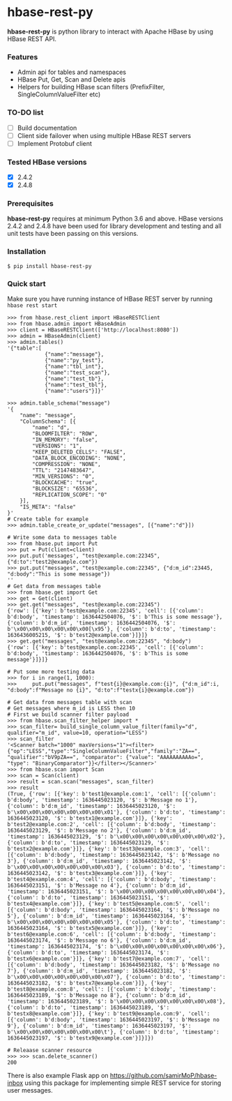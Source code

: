 # hbase-rest-py
**hbase-rest-py** is python library to interact with Apache HBase by using HBase REST API.

### Features
- Admin api for tables and namespaces
- HBase Put, Get, Scan and Delete apis
- Helpers for building HBase scan filters (PrefixFilter, SingleColumnValueFilter etc)

### TO-DO list
- [ ] Build documentation
- [ ] Client side failover when using multiple HBase REST servers
- [ ] Implement Protobuf client

### Tested HBase versions
- [x] 2.4.2
- [x] 2.4.8

### Prerequisites
**hbase-rest-py** requires at minimum Python 3.6 and above. HBase versions 2.4.2 and 2.4.8 have been used for library development and testing and all unit tests have been passing on this versions.  

### Installation 
``$ pip install hbase-rest-py``

### Quick start
Make sure you have running instance of HBase REST server by running
``hbase rest start``

````
>>> from hbase.rest_client import HBaseRESTClient
>>> from hbase.admin import HBaseAdmin
>>> client = HBaseRESTClient(['http://localhost:8080'])
>>> admin = HBaseAdmin(client)
>>> admin.tables()
'{"table":[
            {"name":"message"},
            {"name":"py_test"},
            {"name":"tbl_int"},
            {"name":"test_scan"},
            {"name":"test_tb"},
            {"name":"test_tbl"},
            {"name":"users"}]}'

>>> admin.table_schema("message")
'{
	"name": "message",
	"ColumnSchema": [{
		"name": "d",
		"BLOOMFILTER": "ROW",
		"IN_MEMORY": "false",
		"VERSIONS": "1",
		"KEEP_DELETED_CELLS": "FALSE",
		"DATA_BLOCK_ENCODING": "NONE",
		"COMPRESSION": "NONE",
		"TTL": "2147483647",
		"MIN_VERSIONS": "0",
		"BLOCKCACHE": "true",
		"BLOCKSIZE": "65536",
		"REPLICATION_SCOPE": "0"
	}],
	"IS_META": "false"
}'
# Create table for example
>>> admin.table_create_or_update("messages", [{"name":"d"}])

# Write some data to messages table
>>> from hbase.put import Put
>>> put = Put(client=client)
>>> put.put('messages', "test@example.com:22345", {"d:to":"test2@example.com"})
>>> put.put("messages", "test@example.com:22345", {"d:m_id":23445, "d:body":"This is some message"})
''
# Get data from messages table
>>> from hbase.get import Get
>>> get = Get(client)
>>> get.get("messages", "test@example.com:22345")
{'row': [{'key': b'test@example.com:22345', 'cell': [{'column': b'd:body', 'timestamp': 1636442504076, '$': b'This is some message'}, {'column': b'd:m_id', 'timestamp': 1636442504076, '$': b'\x00\x00\x00\x00\x00\x00[\x95'}, {'column': b'd:to', 'timestamp': 1636436005215, '$': b'test2@example.com'}]}]}
>>> get.get("messages", "test@example.com:22345", "d:body")
{'row': [{'key': b'test@example.com:22345', 'cell': [{'column': b'd:body', 'timestamp': 1636442504076, '$': b'This is some message'}]}]}

# Put some more testing data
>>> for i in range(1, 1000):
>>>     put.put("messages", f"test{i}@example.com:{i}", {"d:m_id":i, "d:body":f"Message no {i}", "d:to":f"testx{i}@example.com"})

# Get data from messages table with scan 
# Get messages where m_id is LESS then 10
# First we build scanner filter payload
>>> from hbase.scan_filter_helper import *
>>> scan_filter= build_single_column_value_filter(family="d", qualifier="m_id", value=10, operation="LESS")
>>> scan_filter
'<Scanner batch="1000" maxVersions="1"><filter>{"op":"LESS","type":"SingleColumnValueFilter","family":"ZA==", "qualifier":"bV9pZA==", "comparator": {"value": "AAAAAAAAAAo=", "type": "BinaryComparator"}}</filter></Scanner>'
>>> from hbase.scan import Scan
>>> scan = Scan(client)
>>> result = scan.scan("messages", scan_filter)
>>> result
(True, {'row': [{'key': b'test1@example.com:1', 'cell': [{'column': b'd:body', 'timestamp': 1636445023120, '$': b'Message no 1'}, {'column': b'd:m_id', 'timestamp': 1636445023120, '$': b'\x00\x00\x00\x00\x00\x00\x00\x01'}, {'column': b'd:to', 'timestamp': 1636445023120, '$': b'testx1@example.com'}]}, {'key': b'test2@example.com:2', 'cell': [{'column': b'd:body', 'timestamp': 1636445023129, '$': b'Message no 2'}, {'column': b'd:m_id', 'timestamp': 1636445023129, '$': b'\x00\x00\x00\x00\x00\x00\x00\x02'}, {'column': b'd:to', 'timestamp': 1636445023129, '$': b'testx2@example.com'}]}, {'key': b'test3@example.com:3', 'cell': [{'column': b'd:body', 'timestamp': 1636445023142, '$': b'Message no 3'}, {'column': b'd:m_id', 'timestamp': 1636445023142, '$': b'\x00\x00\x00\x00\x00\x00\x00\x03'}, {'column': b'd:to', 'timestamp': 1636445023142, '$': b'testx3@example.com'}]}, {'key': b'test4@example.com:4', 'cell': [{'column': b'd:body', 'timestamp': 1636445023151, '$': b'Message no 4'}, {'column': b'd:m_id', 'timestamp': 1636445023151, '$': b'\x00\x00\x00\x00\x00\x00\x00\x04'}, {'column': b'd:to', 'timestamp': 1636445023151, '$': b'testx4@example.com'}]}, {'key': b'test5@example.com:5', 'cell': [{'column': b'd:body', 'timestamp': 1636445023164, '$': b'Message no 5'}, {'column': b'd:m_id', 'timestamp': 1636445023164, '$': b'\x00\x00\x00\x00\x00\x00\x00\x05'}, {'column': b'd:to', 'timestamp': 1636445023164, '$': b'testx5@example.com'}]}, {'key': b'test6@example.com:6', 'cell': [{'column': b'd:body', 'timestamp': 1636445023174, '$': b'Message no 6'}, {'column': b'd:m_id', 'timestamp': 1636445023174, '$': b'\x00\x00\x00\x00\x00\x00\x00\x06'}, {'column': b'd:to', 'timestamp': 1636445023174, '$': b'testx6@example.com'}]}, {'key': b'test7@example.com:7', 'cell': [{'column': b'd:body', 'timestamp': 1636445023182, '$': b'Message no 7'}, {'column': b'd:m_id', 'timestamp': 1636445023182, '$': b'\x00\x00\x00\x00\x00\x00\x00\x07'}, {'column': b'd:to', 'timestamp': 1636445023182, '$': b'testx7@example.com'}]}, {'key': b'test8@example.com:8', 'cell': [{'column': b'd:body', 'timestamp': 1636445023189, '$': b'Message no 8'}, {'column': b'd:m_id', 'timestamp': 1636445023189, '$': b'\x00\x00\x00\x00\x00\x00\x00\x08'}, {'column': b'd:to', 'timestamp': 1636445023189, '$': b'testx8@example.com'}]}, {'key': b'test9@example.com:9', 'cell': [{'column': b'd:body', 'timestamp': 1636445023197, '$': b'Message no 9'}, {'column': b'd:m_id', 'timestamp': 1636445023197, '$': b'\x00\x00\x00\x00\x00\x00\x00\t'}, {'column': b'd:to', 'timestamp': 1636445023197, '$': b'testx9@example.com'}]}]})

# Releaase scanner resource
>>> >>> scan.delete_scanner()
200
````
There is also example Flask app on https://github.com/samirMoP/hbase-inbox using this package for implementing simple REST service for storing user messages. 


